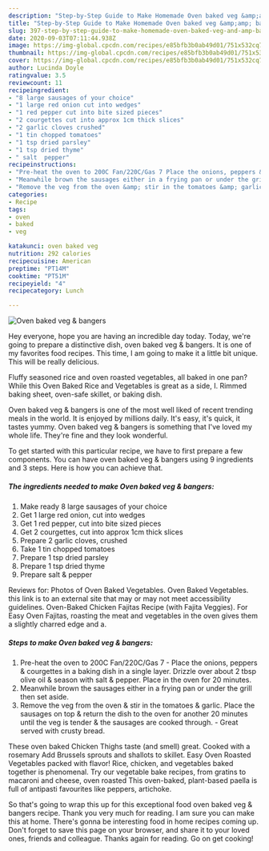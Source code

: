 ```yaml
---
description: "Step-by-Step Guide to Make Homemade Oven baked veg &amp;amp; bangers"
title: "Step-by-Step Guide to Make Homemade Oven baked veg &amp;amp; bangers"
slug: 397-step-by-step-guide-to-make-homemade-oven-baked-veg-and-amp-bangers
date: 2020-09-03T07:11:44.938Z
image: https://img-global.cpcdn.com/recipes/e85bfb3b0ab49d01/751x532cq70/oven-baked-veg-bangers-recipe-main-photo.jpg
thumbnail: https://img-global.cpcdn.com/recipes/e85bfb3b0ab49d01/751x532cq70/oven-baked-veg-bangers-recipe-main-photo.jpg
cover: https://img-global.cpcdn.com/recipes/e85bfb3b0ab49d01/751x532cq70/oven-baked-veg-bangers-recipe-main-photo.jpg
author: Lucinda Doyle
ratingvalue: 3.5
reviewcount: 11
recipeingredient:
- "8 large sausages of your choice"
- "1 large red onion cut into wedges"
- "1 red pepper cut into bite sized pieces"
- "2 courgettes cut into approx 1cm thick slices"
- "2 garlic cloves crushed"
- "1 tin chopped tomatoes"
- "1 tsp dried parsley"
- "1 tsp dried thyme"
- " salt  pepper"
recipeinstructions:
- "Pre-heat the oven to 200C Fan/220C/Gas 7 Place the onions, peppers &amp; courgettes in a baking dish in a single layer. Drizzle over about 2 tbsp olive oil &amp; season with salt &amp; pepper. Place in the oven for 20 minutes."
- "Meanwhile brown the sausages either in a frying pan or under the grill then set aside."
- "Remove the veg from the oven &amp; stir in the tomatoes &amp; garlic. Place the sausages on top &amp; return the dish to the oven for another 20 minutes until the veg is tender &amp; the sausages are cooked through. Great served with crusty bread."
categories:
- Recipe
tags:
- oven
- baked
- veg

katakunci: oven baked veg 
nutrition: 292 calories
recipecuisine: American
preptime: "PT14M"
cooktime: "PT51M"
recipeyield: "4"
recipecategory: Lunch

---
```



![Oven baked veg &amp; bangers](https://img-global.cpcdn.com/recipes/e85bfb3b0ab49d01/751x532cq70/oven-baked-veg-bangers-recipe-main-photo.jpg)

Hey everyone, hope you are having an incredible day today. Today, we're going to prepare a distinctive dish, oven baked veg &amp; bangers. It is one of my favorites food recipes. This time, I am going to make it a little bit unique. This will be really delicious.

Fluffy seasoned rice and oven roasted vegetables, all baked in one pan? While this Oven Baked Rice and Vegetables is great as a side, I. Rimmed baking sheet, oven-safe skillet, or baking dish.

Oven baked veg &amp; bangers is one of the most well liked of recent trending meals in the world. It is enjoyed by millions daily. It's easy, it's quick, it tastes yummy. Oven baked veg &amp; bangers is something that I've loved my whole life. They're fine and they look wonderful.


To get started with this particular recipe, we have to first prepare a few components. You can have oven baked veg &amp; bangers using 9 ingredients and 3 steps. Here is how you can achieve that.

<!--inarticleads1-->

##### The ingredients needed to make Oven baked veg &amp; bangers:

1. Make ready 8 large sausages of your choice
1. Get 1 large red onion, cut into wedges
1. Get 1 red pepper, cut into bite sized pieces
1. Get 2 courgettes, cut into approx 1cm thick slices
1. Prepare 2 garlic cloves, crushed
1. Take 1 tin chopped tomatoes
1. Prepare 1 tsp dried parsley
1. Prepare 1 tsp dried thyme
1. Prepare  salt &amp; pepper


Reviews for: Photos of Oven Baked Vegetables. Oven Baked Vegetables. this link is to an external site that may or may not meet accessibility guidelines. Oven-Baked Chicken Fajitas Recipe (with Fajita Veggies). For Easy Oven Fajitas, roasting the meat and vegetables in the oven gives them a slightly charred edge and a. 

<!--inarticleads2-->

##### Steps to make Oven baked veg &amp; bangers:

1. Pre-heat the oven to 200C Fan/220C/Gas 7 - Place the onions, peppers &amp; courgettes in a baking dish in a single layer. Drizzle over about 2 tbsp olive oil &amp; season with salt &amp; pepper. Place in the oven for 20 minutes.
1. Meanwhile brown the sausages either in a frying pan or under the grill then set aside.
1. Remove the veg from the oven &amp; stir in the tomatoes &amp; garlic. Place the sausages on top &amp; return the dish to the oven for another 20 minutes until the veg is tender &amp; the sausages are cooked through. - Great served with crusty bread.


These oven baked Chicken Thighs taste (and smell) great. Cooked with a rosemary Add Brussels sprouts and shallots to skillet. Easy Oven Roasted Vegetables packed with flavor! Rice, chicken, and vegetables baked together is phenomenal. Try our vegetable bake recipes, from gratins to macaroni and cheese, oven roasted This oven-baked, plant-based paella is full of antipasti favourites like peppers, artichoke. 

So that's going to wrap this up for this exceptional food oven baked veg &amp; bangers recipe. Thank you very much for reading. I am sure you can make this at home. There's gonna be interesting food in home recipes coming up. Don't forget to save this page on your browser, and share it to your loved ones, friends and colleague. Thanks again for reading. Go on get cooking!
